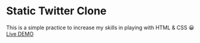 # Static Twitter Clone
This is a simple practice to increase my skills in playing with HTML & CSS 😀
[Live DEMO](https://ahmedafsa.github.io/Twitter/)
